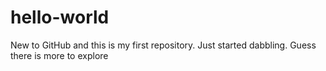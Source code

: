 # hello-world
New to GitHub and this is my first repository. Just started dabbling. 
Guess there is more to explore 
